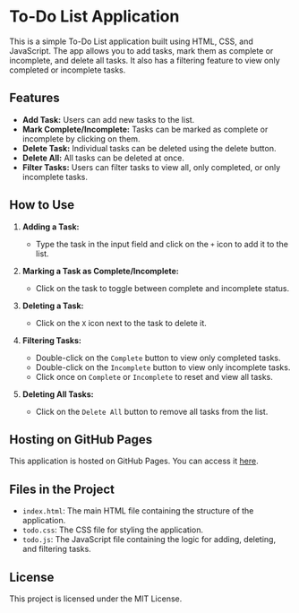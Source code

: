# To-Do List Application

This is a simple To-Do List application built using HTML, CSS, and JavaScript. The app allows you to add tasks, mark them as complete or incomplete, and delete all tasks. It also has a filtering feature to view only completed or incomplete tasks.

## Features

- **Add Task:** Users can add new tasks to the list.
- **Mark Complete/Incomplete:** Tasks can be marked as complete or incomplete by clicking on them.
- **Delete Task:** Individual tasks can be deleted using the delete button.
- **Delete All:** All tasks can be deleted at once.
- **Filter Tasks:** Users can filter tasks to view all, only completed, or only incomplete tasks.

## How to Use

1. **Adding a Task:**
   - Type the task in the input field and click on the `+` icon to add it to the list.

2. **Marking a Task as Complete/Incomplete:**
   - Click on the task to toggle between complete and incomplete status.

3. **Deleting a Task:**
   - Click on the `X` icon next to the task to delete it.

4. **Filtering Tasks:**
   - Double-click on the `Complete` button to view only completed tasks.
   - Double-click on the `Incomplete` button to view only incomplete tasks.
   - Click once on `Complete` or `Incomplete` to reset and view all tasks.

5. **Deleting All Tasks:**
   - Click on the `Delete All` button to remove all tasks from the list.

## Hosting on GitHub Pages

This application is hosted on GitHub Pages. You can access it [here]( https://kethankoushik09.github.io/to-do-list/).

## Files in the Project

- `index.html`: The main HTML file containing the structure of the application.
- `todo.css`: The CSS file for styling the application.
- `todo.js`: The JavaScript file containing the logic for adding, deleting, and filtering tasks.

## License

This project is licensed under the MIT License.
